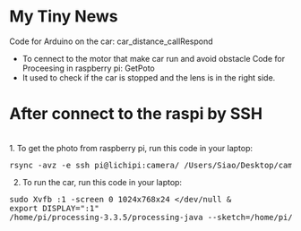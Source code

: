 # My Tiny News

Code for Arduino on the car: car_distance_callRespond
- To cennect to the motor that make car run and avoid obstacle
Code for Proceesing in raspberry pi: GetPoto
- It used to check if the car is stopped and the lens is in the right side.



<h1>After connect to the raspi by SSH</h1><br>
1. To get the photo from raspberry pi, run this code in your laptop:

<pre>rsync -avz -e ssh pi@lichipi:camera/ /Users/Siao/Desktop/camera</pre>

2. To run the car, run this code in your laptop:
<pre>sudo Xvfb :1 -screen 0 1024x768x24 &lt/dev/null &amp 
export DISPLAY=":1"
/home/pi/processing-3.3.5/processing-java --sketch=/home/pi/Desktop/GetPhoto --run</pre>
